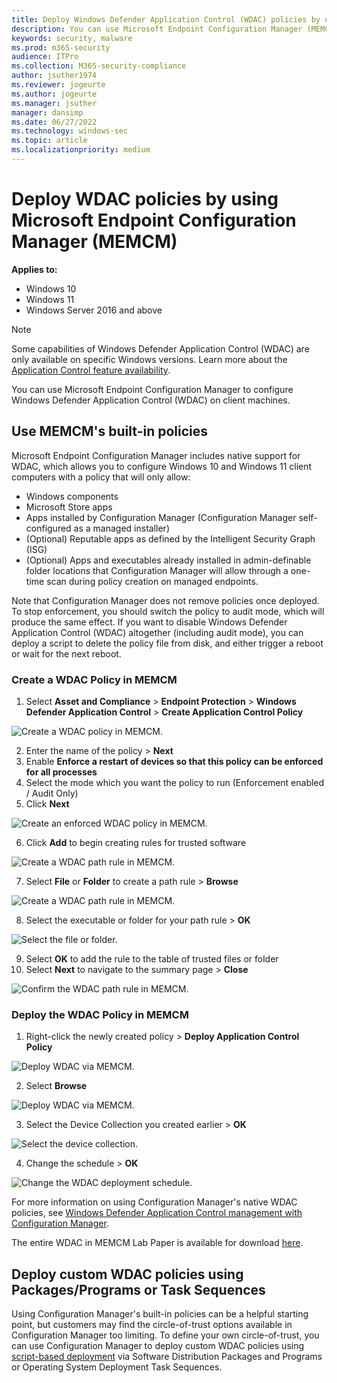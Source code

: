 ```yaml
---
title: Deploy Windows Defender Application Control (WDAC) policies by using Microsoft Endpoint Configuration Manager (MEMCM) (Windows)
description: You can use Microsoft Endpoint Configuration Manager (MEMCM) to configure Windows Defender Application Control (WDAC). Learn how with this step-by-step guide.
keywords: security, malware
ms.prod: m365-security
audience: ITPro
ms.collection: M365-security-compliance
author: jsuther1974
ms.reviewer: jogeurte
ms.author: jogeurte
ms.manager: jsuther
manager: dansimp
ms.date: 06/27/2022
ms.technology: windows-sec
ms.topic: article
ms.localizationpriority: medium
---
```


# Deploy WDAC policies by using Microsoft Endpoint Configuration Manager (MEMCM)

**Applies to:**

- Windows 10
- Windows 11
- Windows Server 2016 and above

>[!NOTE]
>Some capabilities of Windows Defender Application Control (WDAC) are only available on specific Windows versions. Learn more about the [Application Control feature availability](/windows/security/threat-protection/windows-defender-application-control/feature-availability).

You can use Microsoft Endpoint Configuration Manager to configure Windows Defender Application Control (WDAC) on client machines.

## Use MEMCM's built-in policies

Microsoft Endpoint Configuration Manager includes native support for WDAC, which allows you to configure Windows 10 and Windows 11 client computers with a policy that will only allow:

- Windows components
- Microsoft Store apps
- Apps installed by Configuration Manager (Configuration Manager self-configured as a managed installer)
- (Optional) Reputable apps as defined by the Intelligent Security Graph (ISG)
- (Optional) Apps and executables already installed in admin-definable folder locations that Configuration Manager will allow through a one-time scan during policy creation on managed endpoints.

Note that Configuration Manager does not remove policies once deployed. To stop enforcement, you should switch the policy to audit mode, which will produce the same effect. If you want to disable Windows Defender Application Control (WDAC) altogether (including audit mode), you can deploy a script to delete the policy file from disk, and either trigger a reboot or wait for the next reboot.

### Create a WDAC Policy in MEMCM

1. Select **Asset and Compliance** > **Endpoint Protection** > **Windows Defender Application Control** > **Create Application Control Policy**

![Create a WDAC policy in MEMCM.](../images/memcm/memcm-create-wdac-policy.jpg)

2. Enter the name of the policy > **Next**
3. Enable **Enforce a restart of devices so that this policy can be enforced for all processes**
4. Select the mode which you want the policy to run (Enforcement enabled / Audit Only) 
5. Click **Next**

![Create an enforced WDAC policy in MEMCM.](../images/memcm/memcm-create-wdac-policy-2.jpg)

6. Click **Add** to begin creating rules for trusted software

![Create a WDAC path rule in MEMCM.](../images/memcm/memcm-create-wdac-rule.jpg)

7. Select **File** or **Folder** to create a path rule > **Browse**

![Create a WDAC path rule in MEMCM.](../images/memcm/memcm-create-wdac-rule-2.jpg)

8. Select the executable or folder for your path rule > **OK**

![Select the file or folder.](../images/memcm/memcm-create-wdac-rule-3.jpg)

9. Select **OK** to add the rule to the table of trusted files or folder
10. Select **Next** to navigate to the summary page > **Close**

![Confirm the WDAC path rule in MEMCM.](../images/memcm/memcm-confirm-wdac-rule.jpg)

### Deploy the WDAC Policy in MEMCM

1. Right-click the newly created policy > **Deploy Application Control Policy**

![Deploy WDAC via MEMCM.](../images/memcm/memcm-deploy-wdac.jpg)

2. Select **Browse**

![Deploy WDAC via MEMCM.](../images/memcm/memcm-deploy-wdac-2.jpg)

3. Select the Device Collection you created earlier > **OK**

![Select the device collection.](../images/memcm/memcm-deploy-wdac-3.jpg)

4. Change the schedule > **OK**

![Change the WDAC deployment schedule.](../images/memcm/memcm-deploy-wdac-4.jpg)

For more information on using Configuration Manager's native WDAC policies, see [Windows Defender Application Control management with Configuration Manager](/mem/configmgr/protect/deploy-use/use-device-guard-with-configuration-manager).

The entire WDAC in MEMCM Lab Paper is available for download [here](../pdfs/WDAC-Deploy-WDAC-using-MEMCM.pdf).

## Deploy custom WDAC policies using Packages/Programs or Task Sequences

Using Configuration Manager's built-in policies can be a helpful starting point, but customers may find the circle-of-trust options available in Configuration Manager too limiting. To define your own circle-of-trust, you can use Configuration Manager to deploy custom WDAC policies using [script-based deployment](deploy-wdac-policies-with-script.md) via Software Distribution Packages and Programs or Operating System Deployment Task Sequences.
